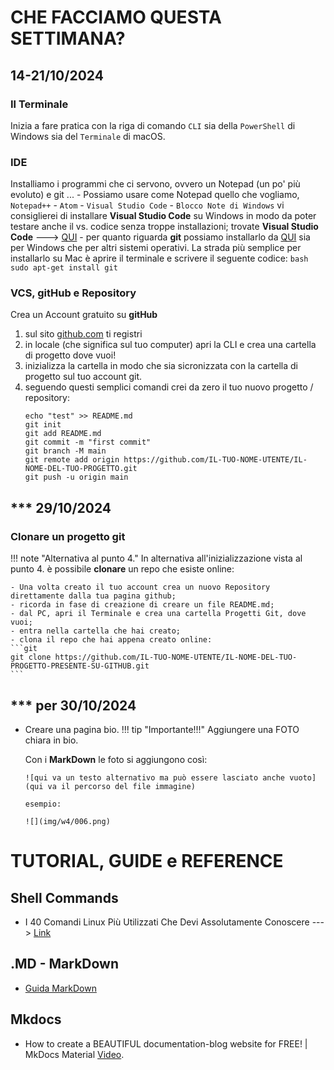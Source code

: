 # CHE FACCIAMO QUESTA SETTIMANA?
## 14-21/10/2024
### Il Terminale
Inizia a fare pratica con la riga di comando ``CLI`` sia della ``PowerShell`` di Windows sia del ``Terminale`` di macOS.

### IDE
Installiamo i programmi che ci servono, ovvero un Notepad (un po' più evoluto) e git ...
    - Possiamo usare come Notepad quello che vogliamo, ``Notepad++`` - ``Atom`` - ``Visual Studio Code`` - ``Blocco Note di Windows``
    vi consiglierei di installare **Visual Studio Code** su Windows in modo da poter testare anche il vs. codice senza troppe installazioni;
    trovate **Visual Studio Code** ---> [QUI](https://code.visualstudio.com/)
    - per quanto riguarda **git** possiamo installarlo da [QUI](https://git-scm.com/downloads) sia per Windows che per altri sistemi operativi.
    La strada più semplice per installarlo su Mac è aprire il terminale e scrivere il seguente codice:
    ```bash
    sudo apt-get install git
    ```
### VCS, gitHub e Repository
Crea un Account gratuito su **gitHub**

1. sul sito [github.com](https://github.com) ti registri
2. in locale (che significa sul tuo computer) apri la CLI e crea una cartella di progetto dove vuoi!
3. inizializza la cartella in modo che sia sicronizzata con la cartella di progetto sul tuo account git.
4. seguendo questi semplici comandi crei da zero il tuo nuovo progetto / repository:
    ```
    echo "test" >> README.md
    git init 
    git add README.md
    git commit -m "first commit"
    git branch -M main
    git remote add origin https://github.com/IL-TUO-NOME-UTENTE/IL-NOME-DEL-TUO-PROGETTO.git
    git push -u origin main
    ```
## *** **29/10/2024**
### Clonare un progetto git

!!! note "Alternativa al punto 4."
    In alternativa all'inizializzazione vista al punto 4. è possibile **clonare** un repo che esiste online:

    - Una volta creato il tuo account crea un nuovo Repository direttamente dalla tua pagina github;
    - ricorda in fase di creazione di creare un file README.md;
    - dal PC, apri il Terminale e crea una cartella Progetti Git, dove vuoi;
    - entra nella cartella che hai creato;
    - clona il repo che hai appena creato online:
    ```git
    git clone https://github.com/IL-TUO-NOME-UTENTE/IL-NOME-DEL-TUO-PROGETTO-PRESENTE-SU-GITHUB.git
    ```

## *** **per 30/10/2024**
- Creare una pagina bio.
!!! tip "Importante!!!"
    Aggiungere una FOTO chiara in bio.

    Con i **MarkDown** le foto si aggiungono così:
    ```
    ![qui va un testo alternativo ma può essere lasciato anche vuoto](qui va il percorso del file immagine)

    esempio:
    
    ![](img/w4/006.png)
    ```




# TUTORIAL, GUIDE e REFERENCE
## Shell Commands
- I 40 Comandi Linux Più Utilizzati Che Devi Assolutamente Conoscere ---> [Link](https://kinsta.com/it/blog/comandi-linux/)

## .MD - MarkDown
- [Guida MarkDown](https://www.markdownguide.org/basic-syntax/)

## Mkdocs
- How to create a BEAUTIFUL documentation-blog website for FREE! | MkDocs Material [Video](https://www.youtube.com/watch?v=DeZjkCtttss).


